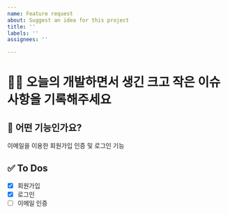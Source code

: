 ```yaml
---
name: Feature request
about: Suggest an idea for this project
title: ''
labels: ''
assignees: ''

---
```


# 🧑‍💻 오늘의 개발하면서 생긴 크고 작은 이슈사항을 기록해주세요

## 💚 어떤 기능인가요?
이메일을 이용한 회원가입 인증 및 로그인 기능

## ✅ To Dos

- [x] 회원가입
- [x] 로그인
- [ ] 이메일 인증